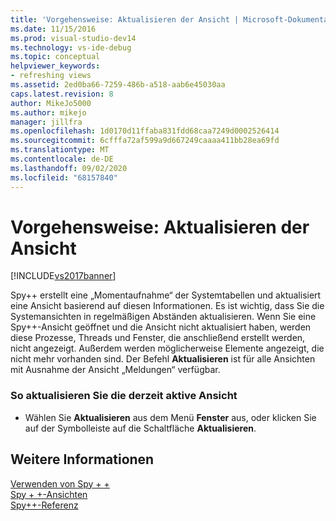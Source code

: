 ```yaml
---
title: 'Vorgehensweise: Aktualisieren der Ansicht | Microsoft-Dokumentation'
ms.date: 11/15/2016
ms.prod: visual-studio-dev14
ms.technology: vs-ide-debug
ms.topic: conceptual
helpviewer_keywords:
- refreshing views
ms.assetid: 2ed0ba66-7259-486b-a518-aab6e45030aa
caps.latest.revision: 8
author: MikeJo5000
ms.author: mikejo
manager: jillfra
ms.openlocfilehash: 1d0170d11ffaba831fdd68caa7249d0002526414
ms.sourcegitcommit: 6cfffa72af599a9d667249caaaa411bb28ea69fd
ms.translationtype: MT
ms.contentlocale: de-DE
ms.lasthandoff: 09/02/2020
ms.locfileid: "68157840"
---
```

# <a name="how-to-refresh-the-view"></a>Vorgehensweise: Aktualisieren der Ansicht
[!INCLUDE[vs2017banner](../includes/vs2017banner.md)]

Spy++ erstellt eine „Momentaufnahme“ der Systemtabellen und aktualisiert eine Ansicht basierend auf diesen Informationen. Es ist wichtig, dass Sie die Systemansichten in regelmäßigen Abständen aktualisieren. Wenn Sie eine Spy++-Ansicht geöffnet und die Ansicht nicht aktualisiert haben, werden diese Prozesse, Threads und Fenster, die anschließend erstellt werden, nicht angezeigt. Außerdem werden möglicherweise Elemente angezeigt, die nicht mehr vorhanden sind. Der Befehl **Aktualisieren** ist für alle Ansichten mit Ausnahme der Ansicht „Meldungen“ verfügbar.  
  
### <a name="to-refresh-the-currently-active-view"></a>So aktualisieren Sie die derzeit aktive Ansicht  
  
- Wählen Sie **Aktualisieren** aus dem Menü **Fenster** aus, oder klicken Sie auf der Symbolleiste auf die Schaltfläche **Aktualisieren**.  
  
## <a name="see-also"></a>Weitere Informationen  
 [Verwenden von Spy + +](../debugger/using-spy-increment.md)   
 [Spy + +-Ansichten](../debugger/spy-increment-views.md)   
 [Spy++-Referenz](../debugger/spy-increment-reference.md)

